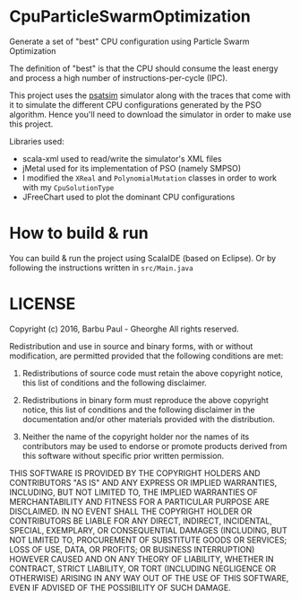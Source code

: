CpuParticleSwarmOptimization
============================
Generate a set of "best" CPU configuration using Particle Swarm Optimization 

The definition of "best" is that the CPU should consume the least energy and process a high number of instructions-per-cycle (IPC).

This project uses the [psatsim](http://homepages.udayton.edu/~ttaha1/psatsim/) simulator along with 
the traces that come with it to simulate the different CPU configurations generated by the PSO algorithm.
Hence you'll need to download the simulator in order to make use this project.

Libraries used:

* scala-xml used to read/write the simulator's XML files
* jMetal used for its implementation of PSO (namely SMPSO)
 * I modified the `XReal` and `PolynomialMutation` classes in order to work with my `CpuSolutionType`
* JFreeChart used to plot the dominant CPU configurations

How to build & run
==========
You can build & run the project using ScalaIDE (based on Eclipse).
Or by following the instructions written in `src/Main.java`

LICENSE
=======
Copyright (c) 2016, Barbu Paul - Gheorghe
All rights reserved.

Redistribution and use in source and binary forms, with or without modification, are permitted provided that the following conditions are met:

1. Redistributions of source code must retain the above copyright notice, this list of conditions and the following disclaimer.

2. Redistributions in binary form must reproduce the above copyright notice, this list of conditions and the following disclaimer in the documentation and/or other materials provided with the distribution.

3. Neither the name of the copyright holder nor the names of its contributors may be used to endorse or promote products derived from this software without specific prior written permission.

THIS SOFTWARE IS PROVIDED BY THE COPYRIGHT HOLDERS AND CONTRIBUTORS "AS IS" AND ANY EXPRESS OR IMPLIED WARRANTIES, INCLUDING, BUT NOT LIMITED TO, THE IMPLIED WARRANTIES OF MERCHANTABILITY AND FITNESS FOR A PARTICULAR PURPOSE ARE DISCLAIMED. IN NO EVENT SHALL THE COPYRIGHT HOLDER OR CONTRIBUTORS BE LIABLE FOR ANY DIRECT, INDIRECT, INCIDENTAL, SPECIAL, EXEMPLARY, OR CONSEQUENTIAL DAMAGES (INCLUDING, BUT NOT LIMITED TO, PROCUREMENT OF SUBSTITUTE GOODS OR SERVICES; LOSS OF USE, DATA, OR PROFITS; OR BUSINESS INTERRUPTION) HOWEVER CAUSED AND ON ANY THEORY OF LIABILITY, WHETHER IN CONTRACT, STRICT LIABILITY, OR TORT (INCLUDING NEGLIGENCE OR OTHERWISE) ARISING IN ANY WAY OUT OF THE USE OF THIS SOFTWARE, EVEN IF ADVISED OF THE POSSIBILITY OF SUCH DAMAGE.
